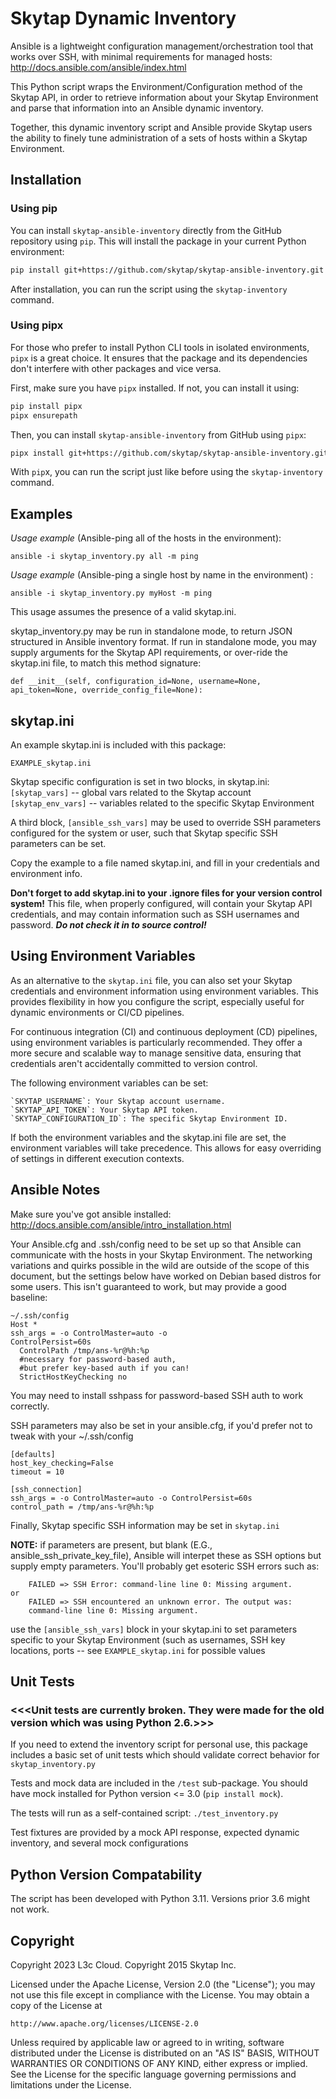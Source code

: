 # Skytap Dynamic Inventory
Ansible is a lightweight configuration management/orchestration tool that works over SSH, with minimal requirements for managed hosts: 
http://docs.ansible.com/ansible/index.html 

This Python script wraps the Environment/Configuration method of the Skytap API, in order to retrieve information about your Skytap Environment and parse that information into an Ansible dynamic inventory.  

Together, this dynamic inventory script and Ansible provide Skytap users the ability to finely tune administration of a sets of hosts within a Skytap Environment.  

## Installation

### Using pip
You can install `skytap-ansible-inventory` directly from the GitHub repository using `pip`. This will install the package in your current Python environment:

```bash
pip install git+https://github.com/skytap/skytap-ansible-inventory.git
```

After installation, you can run the script using the `skytap-inventory` command.

### Using pipx

For those who prefer to install Python CLI tools in isolated environments, `pipx` is a great choice. It ensures that the package and its dependencies don't interfere with other packages and vice versa.

First, make sure you have `pipx` installed. If not, you can install it using:

```bash
pip install pipx
pipx ensurepath
```

Then, you can install `skytap-ansible-inventory` from GitHub using `pipx`:

```bash
pipx install git+https://github.com/skytap/skytap-ansible-inventory.git
```

With `pip`x, you can run the script just like before using the `skytap-inventory` command.

## Examples
*Usage example* (Ansible-ping all of the hosts in the environment): 

    ansible -i skytap_inventory.py all -m ping

*Usage example* (Ansible-ping a single host by name in the environment) : 

    ansible -i skytap_inventory.py myHost -m ping 

This usage assumes the presence of a valid skytap.ini.  

skytap_inventory.py may be run in standalone mode, to return JSON structured in Ansible inventory format.  If run in standalone mode, you may supply arguments for the Skytap API requirements, or over-ride the skytap.ini file, to match this method signature: 

    def __init__(self, configuration_id=None, username=None, api_token=None, override_config_file=None):

## skytap.ini  
An example skytap.ini is included with this package: 

    EXAMPLE_skytap.ini 

Skytap specific configuration is set in two blocks, in skytap.ini: 
`[skytap_vars]`  -- global vars related to the Skytap account 
`[skytap_env_vars]`  -- variables related to the specific Skytap Environment

A third block, `[ansible_ssh_vars]` may be used to override SSH parameters configured for the system or user, such that Skytap specific SSH parameters can be set.   

Copy the example to a file named skytap.ini, and fill in your credentials and environment info.  

**Don't forget to add skytap.ini to your .ignore files for your version control system!** This file, when properly configured, will contain your Skytap API credentials, and may contain information such as SSH usernames and password.  ***Do not check it in to source control!*** 

## Using Environment Variables

As an alternative to the `skytap.ini` file, you can also set your Skytap credentials and environment information using environment variables. This provides flexibility in how you configure the script, especially useful for dynamic environments or CI/CD pipelines.

For continuous integration (CI) and continuous deployment (CD) pipelines, using environment variables is particularly recommended. They offer a more secure and scalable way to manage sensitive data, ensuring that credentials aren't accidentally committed to version control.

The following environment variables can be set:

    `SKYTAP_USERNAME`: Your Skytap account username.
    `SKYTAP_API_TOKEN`: Your Skytap API token.
    `SKYTAP_CONFIGURATION_ID`: The specific Skytap Environment ID.

If both the environment variables and the skytap.ini file are set, the environment variables will take precedence. This allows for easy overriding of settings in different execution contexts.

## Ansible Notes 
 Make sure you've got ansible installed: 
 http://docs.ansible.com/ansible/intro_installation.html 

Your Ansible.cfg and .ssh/config need to be set up so that Ansible can communicate with the hosts in your Skytap Environment.  The networking variations and quirks possible in the wild are outside of the scope of this document, but the settings below have worked on Debian based distros for some users.  This isn't guaranteed to work, but may provide a good baseline:  

    ~/.ssh/config 
    Host *
    ssh_args = -o ControlMaster=auto -o
    ControlPersist=60s
      ControlPath /tmp/ans-%r@%h:%p
      #necessary for password-based auth, 
      #but prefer key-based auth if you can!
      StrictHostKeyChecking no 

You may need to install sshpass for password-based SSH auth to work correctly.  

SSH parameters may also be set in your ansible.cfg, if you'd prefer not to tweak with your ~/.ssh/config

    [defaults]
    host_key_checking=False
    timeout = 10
    
    [ssh_connection]
    ssh_args = -o ControlMaster=auto -o ControlPersist=60s
    control_path = /tmp/ans-%r@%h:%p

Finally, Skytap specific SSH information may be set in `skytap.ini`

**NOTE:** if parameters are present, but blank (E.G., ansible_ssh_private_key_file), Ansible will interpet these as SSH options but supply
empty parameters.  You'll probably get esoteric SSH errors such as: 

        FAILED => SSH Error: command-line line 0: Missing argument.
    or 
        FAILED => SSH encountered an unknown error. The output was:
        command-line line 0: Missing argument.

use the `[ansible_ssh_vars]` block in your skytap.ini to set parameters specific to your Skytap Environment (such as usernames, SSH key locations, ports -- see `EXAMPLE_skytap.ini` for possible values

## Unit Tests

### <<<Unit tests are currently broken. They were made for the old version which was using Python 2.6.>>>
If you need to extend the inventory script for personal use, this package includes a basic set of unit tests which should validate correct behavior for  `skytap_inventory.py` 

Tests and mock data are included in the `/test` sub-package.  You should have mock installed for Python version <= 3.0 (`pip install mock`).  

The tests will run as a self-contained script: 
`./test_inventory.py` 

Test fixtures are provided by a mock API response, expected dynamic inventory, and several mock configurations 

## Python Version Compatability
The script has been developed with Python 3.11. Versions prior 3.6 might not work.

## Copyright
Copyright 2023 L3c Cloud.
Copyright 2015 Skytap Inc.

Licensed under the Apache License, Version 2.0 (the "License");
you may not use this file except in compliance with the License.
You may obtain a copy of the License at

    http://www.apache.org/licenses/LICENSE-2.0

Unless required by applicable law or agreed to in writing, software
distributed under the License is distributed on an "AS IS" BASIS,
WITHOUT WARRANTIES OR CONDITIONS OF ANY KIND, either express or implied.
See the License for the specific language governing permissions and
limitations under the License.

